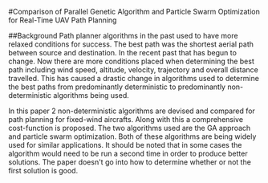 #Comparison of Parallel Genetic Algorithm and Particle Swarm Optimization for Real-Time UAV Path Planning

##Background
Path planner algorithms in the past used to have more relaxed conditions for success. The best path was the shortest aerial path between source and destination. In the recent past that has begun to change. Now there are more conditions placed when determining the best path including wind speed, altitude, velocity, trajectory and overall distance travelled. This has caused a drastic change in algorithms used to determine the best paths from predominantly deterministic to predominantly non-deterministic algorithms being used.

In this paper 2 non-deterministic algorithms are devised and compared for path planning for fixed-wind aircrafts. Along with this a comprehensive cost-function is proposed. The two algorithms used are the GA approach and particle swarm optimization. Both of these algorithms are being widely used for similar applications. It should be noted that in some cases the algorithm would need to be run a second time in order to produce better solutions. The paper doesn't go into how to determine whether or not the first solution is good.
